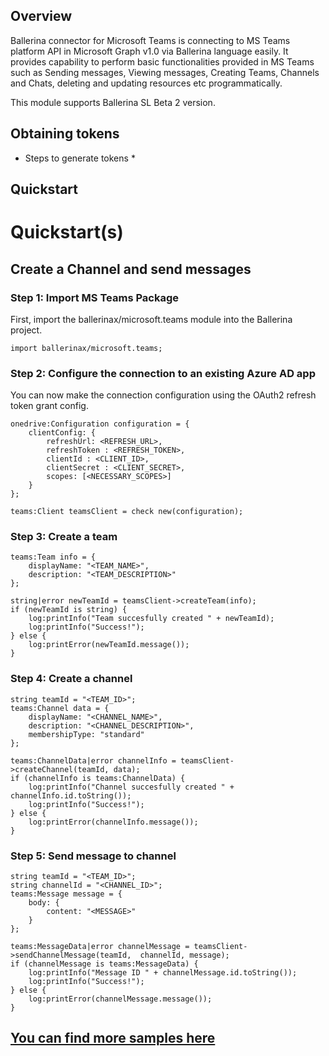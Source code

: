 ## Overview
Ballerina connector for Microsoft Teams is connecting to MS Teams platform API in Microsoft Graph v1.0 via Ballerina 
language easily. It provides capability to perform basic functionalities provided in MS Teams such as Sending messages, 
Viewing messages, Creating Teams, Channels and Chats, deleting and updating resources etc programmatically. 

This module supports Ballerina SL Beta 2 version.
 
## Obtaining tokens
* Steps to generate tokens *
 
## Quickstart
# Quickstart(s)
## Create a Channel and send messages
### Step 1: Import MS Teams Package
First, import the ballerinax/microsoft.teams module into the Ballerina project.
```ballerina
import ballerinax/microsoft.teams;
```
### Step 2: Configure the connection to an existing Azure AD app
You can now make the connection configuration using the OAuth2 refresh token grant config.
```ballerina
onedrive:Configuration configuration = {
    clientConfig: {
        refreshUrl: <REFRESH_URL>,
        refreshToken : <REFRESH_TOKEN>,
        clientId : <CLIENT_ID>,
        clientSecret : <CLIENT_SECRET>,
        scopes: [<NECESSARY_SCOPES>]
    }
};

teams:Client teamsClient = check new(configuration);

```
### Step 3: Create a team
```
teams:Team info = {
    displayName: "<TEAM_NAME>",
    description: "<TEAM_DESCRIPTION>"
};

string|error newTeamId = teamsClient->createTeam(info);
if (newTeamId is string) {
    log:printInfo("Team succesfully created " + newTeamId);
    log:printInfo("Success!");
} else {
    log:printError(newTeamId.message());
}

```
### Step 4: Create a channel
```
string teamId = "<TEAM_ID>";
teams:Channel data = {
    displayName: "<CHANNEL_NAME>",
    description: "<CHANNEL_DESCRIPTION>",
    membershipType: "standard"
};

teams:ChannelData|error channelInfo = teamsClient->createChannel(teamId, data);
if (channelInfo is teams:ChannelData) {
    log:printInfo("Channel succesfully created " + channelInfo.id.toString());
    log:printInfo("Success!");
} else {
    log:printError(channelInfo.message());
}

```
### Step 5: Send message to channel
```
string teamId = "<TEAM_ID>";
string channelId = "<CHANNEL_ID>";
teams:Message message = {
    body: {
        content: "<MESSAGE>"
    }
};

teams:MessageData|error channelMessage = teamsClient->sendChannelMessage(teamId,  channelId, message);    
if (channelMessage is teams:MessageData) {
    log:printInfo("Message ID " + channelMessage.id.toString());
    log:printInfo("Success!");
} else {
    log:printError(channelMessage.message());
}

```
 
## [You can find more samples here](https://github.com/ballerina-platform/module-ballerinax-microsoft.teams/tree/main/teams/samples)
